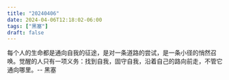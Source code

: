 ```yaml
---
title: "20240406"
date: 2024-04-06T12:18:02-06:00
tags: ["黑塞"]
draft: false
---
```


每个人的生命都是通向自我的征途，是对一条道路的尝试，是一条小径的悄然召唤。觉醒的人只有一项义务：找到自我，固守自我，沿着自己的路向前走，不管它通向哪里。-- 黑塞

